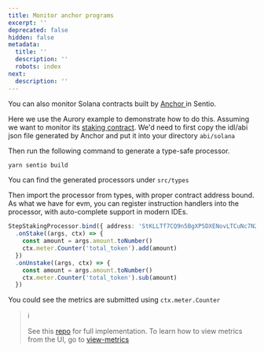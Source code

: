 ```yaml
---
title: Monitor anchor programs
excerpt: ''
deprecated: false
hidden: false
metadata:
  title: ''
  description: ''
  robots: index
next:
  description: ''
---
```

You can also monitor Solana contracts built by [Anchor ](https://www.anchor-lang.com/)in Sentio.

Here we use the Aurory example to demonstrate how to do this. Assuming we want to monitor its [staking contract](https://github.com/Aurory-Game/aurory-staking). We'd need to first copy the idl/abi json file generated by Anchor and put it into your directory `abi/solana`

Then run the following command to generate a type-safe processor.

```bash
yarn sentio build
```

You can find the generated processors under `src/types`

Then import the processor from types, with proper contract address bound. As what we have for evm, you can register instruction handlers into the processor, with auto-complete support in modern IDEs.

```typescript
StepStakingProcessor.bind({ address: 'StKLLTf7CQ9n5BgXPSDXENovLTCuNc7N2ehvTb6JZ5x' })
  .onStake((args, ctx) => {
    const amount = args.amount.toNumber()
    ctx.meter.Counter('total_token').add(amount)
  })
  .onUnstake((args, ctx) => {
    const amount = args.amount.toNumber()
    ctx.meter.Counter('total_token').sub(amount)
  })
```

You could see the metrics are submitted using `ctx.meter.Counter`

> ℹ️
>
> See this [repo](https://github.com/sentioxyz/sentio-sdk/tree/main/examples/aurory) for full implementation. To learn how to view metrics from the UI, go to [view-metrics](view-metrics "mention")